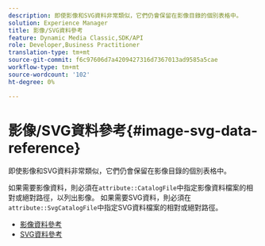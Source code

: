 ```yaml
---
description: 即使影像和SVG資料非常類似，它們仍會保留在影像目錄的個別表格中。
solution: Experience Manager
title: 影像/SVG資料參考
feature: Dynamic Media Classic,SDK/API
role: Developer,Business Practitioner
translation-type: tm+mt
source-git-commit: f6c97606d7a4209427316d7367013ad9585a5cae
workflow-type: tm+mt
source-wordcount: '102'
ht-degree: 0%

---
```



# 影像/SVG資料參考{#image-svg-data-reference}

即使影像和SVG資料非常類似，它們仍會保留在影像目錄的個別表格中。

如果需要影像資料，則必須在`attribute::CatalogFile`中指定影像資料檔案的相對或絕對路徑，以列出影像。 如果需要SVG資料，則必須在`attribute::SvgCatalogFile`中指定SVG資料檔案的相對或絕對路徑。

* [影像資料參考](c-image-data-reference/c-image-data-reference.md)
* [SVG資料參考](c-svg-data-reference/c-svg-data-reference.md)
